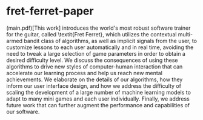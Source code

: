 # fret-ferret-paper

(main.pdf)[This work] introduces the world's most robust software trainer for the guitar, called \textit{Fret Ferret}, which utilizes the contextual multi-armed bandit class of algorithms, as well as implicit signals from the user, to customize lessons to each user automatically and in real time, avoiding the need to tweak a large selection of game parameters in order to obtain a desired difficulty level. We discuss the consequences of using these algorithms to drive new styles of computer-human interaction that can accelerate our learning process and help us reach new mental achievements. We elaborate on the details of our algorithms, how they inform our user interface design, and how we address the difficulty of scaling the development of a large number of machine learning models to adapt to many mini games and each user individually. Finally, we address future work that can further augment the performance and capabilities of our software.
